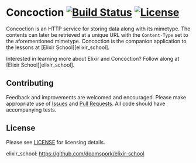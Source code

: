 # Concoction [![Build Status](https://travis-ci.org/doomspork/concoction.png?branch=master)](https://travis-ci.org/doomspork/concoction) [![License](http://img.shields.io/badge/license-MIT-brightgreen.svg)](http://opensource.org/licenses/MIT)

Concoction is an HTTP service for storing data along with its mimetype.  The contents can later be retrieved at a unique URL with the `Content-Type` set to the aforementioned mimetype.  Concoction is the companion application to the lessons at [Elixir School][elixir_school].

Interested in learning more about Elixir and Concoction?  Follow along at [Elixir School][elixir_school].

## Contributing

Feedback and improvements are welcomed and encouraged.  Please make appropriate use of [Issues](https://github.com/doomspork/concoction/issues) and [Pull Requests](https://github.com/doomspork/concoction/pulls).  All code should have accompanying tests.

## License

Please see [LICENSE](https://github.com/doomspork/concoction/blob/master/LICENSE) for licensing details.

elixir_school: https://github.com/doomspork/elixir-school
